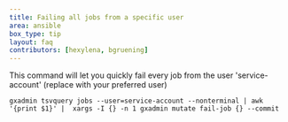 ```yaml
---
title: Failing all jobs from a specific user
area: ansible
box_type: tip
layout: faq
contributors: [hexylena, bgruening]
---
```


This command will let you quickly fail every job from the user 'service-account' (replace with your preferred user)

```
gxadmin tsvquery jobs --user=service-account --nonterminal | awk '{print $1}' |  xargs -I {} -n 1 gxadmin mutate fail-job {} --commit
```
